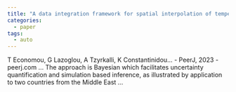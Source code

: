 ```yaml
---
title: "A data integration framework for spatial interpolation of temperature observations using climate model data"
categories:
  - paper
tags:
  - auto
---
```

T Economou, G Lazoglou, A Tzyrkalli, K Constantinidou… - PeerJ, 2023 - peerj.com
… The approach is Bayesian which facilitates uncertainty quantification and simulation based inference, as illustrated by application to two countries from the Middle East …
